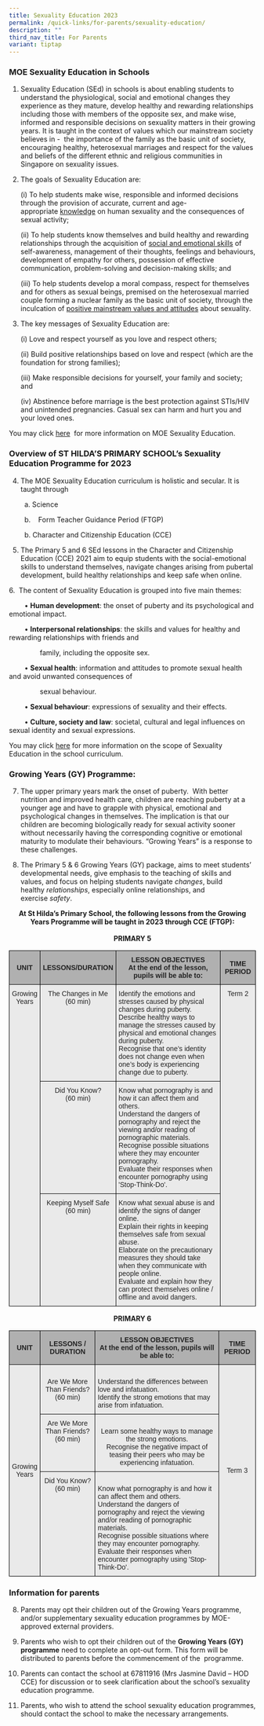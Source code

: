 ```yaml
---
title: Sexuality Education 2023
permalink: /quick-links/for-parents/sexuality-education/
description: ""
third_nav_title: For Parents
variant: tiptap
---
```

### MOE Sexuality Education in Schools

  

1. Sexuality Education (SEd) in schools is about enabling students to understand the physiological, social and emotional changes they experience as they mature, develop healthy and rewarding relationships including those with members of the opposite sex, and make wise, informed and responsible decisions on sexuality matters in their growing years. It is taught in the context of values which our mainstream society believes in -&nbsp; the importance of the family as the basic unit of society, encouraging healthy, heterosexual marriages and respect for the values and beliefs of the different ethnic and religious communities in Singapore on sexuality issues.

  

2. The goals of Sexuality Education are:

	(i) To help students make wise, responsible and informed decisions through the provision of accurate, current and age-appropriate&nbsp;<u>knowledge</u>&nbsp;on human sexuality and the consequences of sexual activity;

	(ii) To help students know themselves and build healthy and rewarding relationships through the acquisition of&nbsp;<u>social and emotional skills</u>&nbsp;of self-awareness, management of their thoughts, feelings and behaviours, development of empathy for others, possession of effective communication, problem-solving and decision-making skills; and

	(iii) To help students develop a moral compass, respect for themselves and for others as sexual beings, premised on the heterosexual married couple forming a nuclear family as the basic unit of society, through the inculcation of&nbsp;<u>positive mainstream values and attitudes</u>&nbsp;about sexuality.&nbsp;

  

3. The key messages of Sexuality Education are:

	(i) Love and respect yourself as you love and respect others;
 
	(ii) Build positive relationships based on love and respect (which are the foundation for strong families);

	(iii) Make responsible decisions for yourself, your family and society; and

	(iv) Abstinence before marriage is the best protection against STIs/HIV and unintended pregnancies. Casual sex can harm and hurt you and your loved ones.

  

You may click&nbsp;[here](https://www.moe.gov.sg/education-in-sg/our-programmes/sexuality-education)&nbsp; for more information on MOE Sexuality Education.

### Overview of ST HILDA’S PRIMARY SCHOOL’s Sexuality Education Programme for 2023

  
4. The MOE Sexuality Education curriculum is holistic and secular. It is taught through

&nbsp;&nbsp; &nbsp;&nbsp;&nbsp; &nbsp;a. Science&nbsp;

&nbsp;&nbsp; &nbsp;&nbsp; &nbsp; b.&nbsp;&nbsp; &nbsp;Form Teacher Guidance Period (FTGP)&nbsp;  

&nbsp;&nbsp; &nbsp;&nbsp;&nbsp; &nbsp;b. Character and Citizenship Education (CCE)

  

5. The Primary 5 and 6 SEd lessons in the Character and Citizenship Education (CCE) 2021 aim to equip students with the social-emotional skills to understand themselves, navigate changes arising from pubertal development, build healthy relationships and keep safe when online.&nbsp;

  

6.&nbsp; The content of Sexuality Education is grouped into five main themes:

&nbsp;&nbsp; &nbsp;&nbsp;&nbsp; &nbsp;• **Human development**: the onset of puberty and its psychological and emotional impact.

&nbsp; &nbsp;&nbsp;&nbsp;&nbsp; &nbsp;• **Interpersonal relationships**: the skills and values for healthy and rewarding relationships with friends and

&nbsp; &nbsp;&nbsp;&nbsp;&nbsp; &nbsp;&nbsp;&nbsp; &nbsp;&nbsp;&nbsp; &nbsp;family, including the opposite sex.

&nbsp; &nbsp;&nbsp;&nbsp;&nbsp; &nbsp;• **Sexual health**: information and attitudes to promote sexual health and avoid unwanted consequences of

&nbsp; &nbsp;&nbsp;&nbsp;&nbsp; &nbsp;&nbsp;&nbsp; &nbsp;&nbsp;&nbsp; &nbsp;sexual behaviour.

&nbsp;&nbsp; &nbsp;&nbsp;&nbsp; &nbsp;• **Sexual behaviour**: expressions of sexuality and their effects.

&nbsp;&nbsp; &nbsp;&nbsp;&nbsp; &nbsp;• **Culture, society and law**: societal, cultural and legal influences on sexual identity and sexual expressions.

  

You may click&nbsp;[here](https://www.moe.gov.sg/education-in-sg/our-programmes/sexuality-education/scope-and-teaching-approach)&nbsp;for more information on the scope of Sexuality Education in the school curriculum.
	
### Growing Years (GY) Programme:&nbsp;

7. The upper primary years mark the onset of puberty.&nbsp; With better nutrition and improved health care, children are reaching puberty at a younger age and have to grapple with physical, emotional and psychological changes in themselves. The implication is that our children are becoming biologically ready for sexual activity sooner without necessarily having the corresponding cognitive or emotional maturity to modulate their behaviours. “Growing Years” is a response to these challenges.

  

8. The Primary 5 &amp; 6 Growing Years (GY) package, aims to meet students’ developmental needs, give emphasis to the teaching of skills and values, and focus on helping students navigate&nbsp;_changes_, build healthy&nbsp;_relationships_, especially online relationships, and exercise&nbsp;_safety_.


<p style="text-align:center;"> <strong>At St Hilda’s Primary School, the following lessons from the Growing Years Programme will be taught in 2023 through CCE (FTGP):<br><br>PRIMARY 5</strong></p>

<style type="text/css">
.tg  {border-collapse:collapse;border-spacing:0;}
.tg td{border-color:black;border-style:solid;border-width:1px;font-family:Arial, sans-serif;font-size:14px;
  overflow:hidden;padding:10px 5px;word-break:normal;}
.tg th{border-color:black;border-style:solid;border-width:1px;font-family:Arial, sans-serif;font-size:14px;
  font-weight:normal;overflow:hidden;padding:10px 5px;word-break:normal;}
.tg .tg-y7qa{background-color:#EAEAEA;color:#222;text-align:left;vertical-align:top}
.tg .tg-ii8k{background-color:#EAEAEA;color:#222;text-align:center;vertical-align:top}
.tg .tg-dwlh{background-color:#B0B0B0;color:#222;font-weight:bold;text-align:center;vertical-align:middle}
</style>
<table class="tg">
<thead>
  <tr>
    <th class="tg-dwlh"><span style="color:#222;background-color:#B0B0B0">UNIT</span><br></th>
    <th class="tg-dwlh"><span style="color:#222;background-color:#B0B0B0">LESSONS/DURATION</span><br></th>
    <th class="tg-dwlh"><span style="color:#222;background-color:#B0B0B0">LESSON OBJECTIVES</span><br><span style="color:#222;background-color:#B0B0B0">At the end of the lesson, pupils will be able to:</span><br></th>
    <th class="tg-dwlh"><span style="color:#222;background-color:#B0B0B0">TIME PERIOD</span><br></th>
  </tr>
</thead>
<tbody>
  <tr>
    <td class="tg-ii8k" rowspan="3"><span style="font-weight:400">Growing</span><br><span style="font-weight:400">Years</span><br></td>
    <td class="tg-ii8k"><span style="font-weight:400">The Changes in Me</span><br><span style="font-weight:normal">(60 min)</span><br></td>
    <td class="tg-y7qa"><span style="font-weight:normal">Identify the emotions and stresses caused by physical changes during puberty.</span><br><span style="font-weight:normal">Describe healthy ways to manage the stresses caused by physical and emotional changes during puberty.</span><br><span style="font-weight:normal">Recognise that one’s identity does not change even when one’s body is experiencing change due to puberty.</span></td>
    <td class="tg-ii8k" rowspan="3"><span style="font-weight:normal">Term 2</span><br><span style="color:#222;background-color:#EAEAEA">   </span></td>
  </tr>
  <tr>
    <td class="tg-ii8k"><span style="font-weight:400">Did You Know</span><span style="font-weight:normal">?</span><br><span style="font-weight:normal">(60 min) </span><br></td>
    <td class="tg-y7qa"><span style="font-weight:400">Know what pornography is and how it can affect them and others.</span><br><span style="font-weight:400">Understand the dangers of pornography and reject the viewing and/or reading of pornographic materials.</span><br><span style="font-weight:400">Recognise possible situations where they may encounter pornography.</span><br><span style="font-weight:400">Evaluate their responses when encounter pornography using 'Stop-Think-Do'.</span></td>
  </tr>
  <tr>
    <td class="tg-ii8k"><span style="font-weight:normal"> </span><span style="font-weight:400">Keeping Myself Safe</span><br><span style="font-weight:normal">(60 min)</span><br></td>
    <td class="tg-y7qa"><span style="font-weight:normal">Know what sexual abuse is and identify the signs of danger online.</span><br><span style="font-weight:normal">Explain their rights in keeping themselves safe from sexual abuse.</span><br><span style="font-weight:normal">Elaborate on the precautionary measures they should take when they communicate with people online.</span><br><span style="font-weight:normal">Evaluate and explain how they can protect themselves online / offline and avoid dangers.</span></td>
  </tr>
</tbody>
</table>

<p style="text-align:center;"> <strong>PRIMARY 6</strong></p>

<style type="text/css">
.tg  {border-collapse:collapse;border-spacing:0;}
.tg td{border-color:black;border-style:solid;border-width:1px;font-family:Arial, sans-serif;font-size:14px;
  overflow:hidden;padding:10px 5px;word-break:normal;}
.tg th{border-color:black;border-style:solid;border-width:1px;font-family:Arial, sans-serif;font-size:14px;
  font-weight:normal;overflow:hidden;padding:10px 5px;word-break:normal;}
.tg .tg-y7qa{background-color:#EAEAEA;color:#222;text-align:left;vertical-align:top}
.tg .tg-ii8k{background-color:#EAEAEA;color:#222;text-align:center;vertical-align:top}
.tg .tg-dwlh{background-color:#B0B0B0;color:#222;font-weight:bold;text-align:center;vertical-align:middle}
.tg .tg-ku5w{background-color:#EAEAEA;color:#222;text-align:center;vertical-align:middle}
</style>
<table class="tg">
<thead>
  <tr>
    <th class="tg-dwlh"><span style="color:#222;background-color:#B0B0B0">UNIT</span></th>
    <th class="tg-dwlh"><span style="color:#222;background-color:#B0B0B0">LESSONS / DURATION</span></th>
    <th class="tg-dwlh"><span style="color:#222;background-color:#B0B0B0">LESSON OBJECTIVES</span><br><span style="color:#222;background-color:#B0B0B0">At the end of the lesson, pupils will be able to:</span><br></th>
    <th class="tg-dwlh"><span style="color:#222;background-color:#B0B0B0">TIME PERIOD</span><br></th>
  </tr>
</thead>
<tbody>
  <tr>
    <td class="tg-ku5w" rowspan="3"><span style="color:#222;background-color:#EAEAEA">Growing</span><br><span style="color:#222;background-color:#EAEAEA">Years</span></td>
    <td class="tg-ku5w"><span style="color:#222;background-color:#EAEAEA">Are We More Than Friends?</span><br><span style="color:#222;background-color:#EAEAEA">(60 min)</span><br></td>
    <td class="tg-y7qa"><br>Understand the differences between love and infatuation.<br>Identify the strong emotions that may arise from infatuation.</td>
    <td class="tg-ku5w" rowspan="3"><span style="color:#222;background-color:#EAEAEA">Term 3</span><br></td>
  </tr>
  <tr>
    <td class="tg-ii8k"><span style="color:#222;background-color:#EAEAEA">Are We More Than Friends?</span><br><span style="color:#222;background-color:#EAEAEA">(60 min)</span><br></td>
    <td class="tg-ii8k"><br>Learn some healthy ways to manage the strong emotions. <br>Recognise the negative impact of teasing their peers who may be experiencing infatuation.</td>
  </tr>
  <tr>
    <td class="tg-ii8k"><span style="color:#222;background-color:#EAEAEA">Did You Know?</span><br><span style="color:#222;background-color:#EAEAEA"> (60 min)</span><br></td>
    <td class="tg-y7qa"><br>Know what pornography is and how it can affect them and others.<br>Understand the dangers of pornography and reject the viewing and/or reading of pornographic materials.<br>Recognise possible situations where they may encounter pornography.<br>Evaluate their responses when encounter pornography using 'Stop-Think-Do'.</td>
  </tr>
</tbody>
</table>

### Information for parents

8. Parents may opt their children out of the Growing Years programme, and/or supplementary sexuality education programmes by MOE-approved external providers.&nbsp;

  

9. Parents who wish to opt their children out of the&nbsp;**Growing Years (GY) programme**&nbsp;need to complete an opt-out form. This form will be distributed to parents before the commencement of the&nbsp; programme.&nbsp;&nbsp;

  

10. Parents can contact the school at 67811916 (Mrs Jasmine David – HOD CCE) for discussion or to seek clarification about the school’s sexuality education programme.

  

11. Parents, who wish to attend the school sexuality education programmes, should contact the school to make the necessary arrangements.